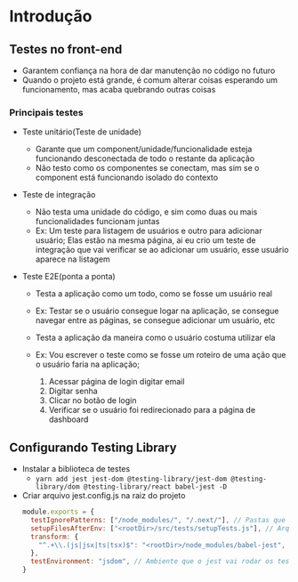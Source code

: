 # Introdução

## Testes no front-end

- Garantem confiança na hora de dar manutenção no código no futuro
- Quando o projeto está grande, é comum alterar coisas esperando um funcionamento, mas acaba quebrando outras coisas

### Principais testes

- Teste unitário(Teste de unidade)

  - Garante que um component/unidade/funcionalidade esteja funcionando desconectada de todo o restante da aplicação
  - Não testo como os componentes se conectam, mas sim se o component está funcionando isolado do contexto

- Teste de integração

  - Não testa uma unidade do código, e sim como duas ou mais funcionalidades funcionam juntas
  - Ex: Um teste para listagem de usuários e outro para adicionar usuário; Elas estão na mesma página, ai eu crio um
    teste de integração que vai verificar se ao adicionar um usuário, esse usuário aparece na listagem

- Teste E2E(ponta a ponta)

  - Testa a aplicação como um todo, como se fosse um usuário real
  - Ex: Testar se o usuário consegue logar na aplicação, se consegue navegar entre as páginas, se consegue adicionar um
    usuário, etc

  - Testa a aplicação da maneira como o usuário costuma utilizar ela
  - Ex: Vou escrever o teste como se fosse um roteiro de uma ação que o usuário faria na aplicação;
    1. Acessar página de login digitar email
    2. Digitar senha
    3. Clicar no botão de login
    4. Verificar se o usuário foi redirecionado para a página de dashboard

## Configurando Testing Library

- Instalar a biblioteca de testes
  - `yarn add jest jest-dom @testing-library/jest-dom @testing-library/dom @testing-library/react babel-jest -D`
- Criar arquivo jest.config.js na raiz do projeto
  ```js
  module.exports = {
    testIgnorePatterns: ["/node_modules/", "/.next/"], // Pastas que o jest vai ignorar
    setupFilesAfterEnv: ["<rootDir>/src/tests/setupTests.js"], // Arquivo que vai ser executado antes de todos os testes
    transform: {
      "^.+\\.(js|jsx|ts|tsx)$": "<rootDir>/node_modules/babel-jest", // Transforma os arquivos ts, tsx em js
    },
    testEnvironment: "jsdom", // Ambiente que o jest vai rodar os testes
  }
  ```
